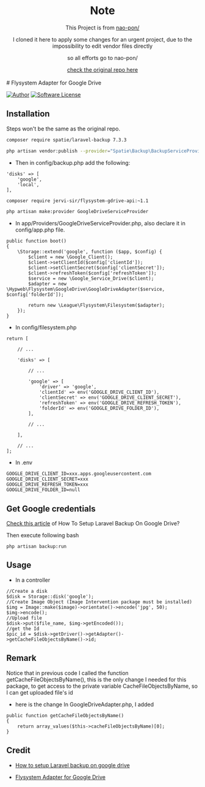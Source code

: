 <div align="center">
	<h1> Note </h1>
   This Project is from <a href="https://github.com/nao-pon"> nao-pon/ </a>
	<p>I cloned it here to apply some changes for an urgent project, due to the impossibility to edit vendor files directly</p>
	<p>so all efforts go to nao-pon/</p>
	<a href="https://github.com/nao-pon/flysystem-google-drive">check the original repo here</a>
</div>

<br>
# Flysystem Adapter for Google Drive

[![Author](https://img.shields.io/badge/author-nao--pon%20hypweb-blue.svg?style=flat)](http://xoops.hypweb.net/)
[![Software License](https://img.shields.io/badge/license-MIT-brightgreen.svg?style=flat-square)](LICENSE)


## Installation
Steps won't be the same as the original repo.


```bash
composer require spatie/laravel-backup 7.3.3
```
```bash
php artisan vendor:publish --provider="Spatie\Backup\BackupServiceProvider"
```
 - Then in config/backup.php add the following:
```
'disks' => [
    'google',                
    'local',             
],
```

```bash
composer require jervi-sir/flysystem-gdrive-api:~1.1
```

```bash
php artisan make:provider GoogleDriveServiceProvider
```

- In app/Providers/GoogleDriveServiceProvider.php, also declare it in config/app.php file.
```
public function boot()
{
    \Storage::extend('google', function ($app, $config) {
        $client = new \Google_Client();
        $client->setClientId($config['clientId']);
        $client->setClientSecret($config['clientSecret']);
        $client->refreshToken($config['refreshToken']);
        $service = new \Google_Service_Drive($client);
        $adapter = new \Hypweb\Flysystem\GoogleDrive\GoogleDriveAdapter($service, $config['folderId']);

        return new \League\Flysystem\Filesystem($adapter);
    });
}
```
- In config/filesystem.php
```
return [
  
    // ...
    
    'disks' => [
        
        // ...
        
        'google' => [
            'driver' => 'google',
            'clientId' => env('GOOGLE_DRIVE_CLIENT_ID'),
            'clientSecret' => env('GOOGLE_DRIVE_CLIENT_SECRET'),
            'refreshToken' => env('GOOGLE_DRIVE_REFRESH_TOKEN'),
            'folderId' => env('GOOGLE_DRIVE_FOLDER_ID'),
        ],
        
        // ...
        
    ],
    
    // ...
];
```
- In .env
```
GOOGLE_DRIVE_CLIENT_ID=xxx.apps.googleusercontent.com
GOOGLE_DRIVE_CLIENT_SECRET=xxx
GOOGLE_DRIVE_REFRESH_TOKEN=xxx
GOOGLE_DRIVE_FOLDER_ID=null
```

## Get Google credentials

[Check this article](https://qirolab.com/posts/how-to-setup-laravel-backup-on-google-drive-1607368130) of How To Setup Laravel Backup On Google Drive?

Then execute following bash 
```
php artisan backup:run
```

## Usage
- In a controller
```
//Create a disk
$disk = Storage::disk('google');
//Create Image Object (Image Intervention package must be installed)
$img = Image::make($image)->orientate()->encode('jpg', 50);
$img->encode();
//Upload file 
$disk->put($file_name, $img->getEncoded());
//get the Id
$pic_id = $disk->getDriver()->getAdapter()->getCacheFileObjectsByName()->id;
```


## Remark
Notice that in previous code I called the function getCacheFileObjectsByName(), this is the only change I needed for this package, to get access to the private variable CacheFileObjectsByName, so I can get uploaded file's id
- here is the change 
In GoogleDriveAdapter.php, I added
```
public function getCacheFileObjectsByName()
{
    return array_values($this->cacheFileObjectsByName)[0];
}
```


## Credit

- [How to setup Laravel backup on google drive](https://qirolab.com/posts/how-to-setup-laravel-backup-on-google-drive-1607368130)

- [Flysystem Adapter for Google Drive](https://github.com/nao-pon/flysystem-google-drive)

